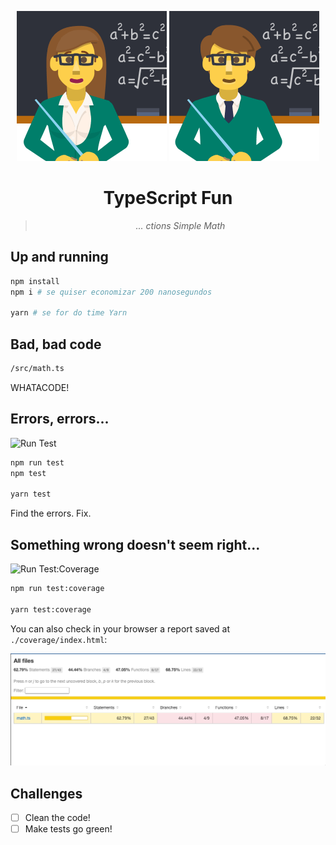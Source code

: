 <div align="center">

![Math](/_repo/woman-teacher_1f469-200d-1f3eb.png)
![Math](/_repo/man-teacher_1f468-200d-1f3eb.png)

# TypeScript Fun

> _... ctions Simple Math_

</div>

## Up and running

```bash
npm install
npm i # se quiser economizar 200 nanosegundos

yarn # se for do time Yarn
```

## Bad, bad code

```bash
/src/math.ts
```

WHATACODE!

## Errors, errors...

![Run Test](/_repo/run_test.gif)

```bash
npm run test
npm test

yarn test
```

Find the errors. Fix.

## Something wrong doesn't seem right...

![Run Test:Coverage](/_repo/run_test-coverage.gif)

```bash
npm run test:coverage

yarn test:coverage
```

You can also check in your browser a report saved at `./coverage/index.html`:

![Coverage Report](/_repo/test-coverage-report.gif)

## Challenges

- [ ] Clean the code!
- [ ] Make tests go green!
